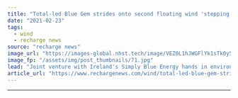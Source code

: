 ```yaml
---
title: "Total-led Blue Gem strides onto second floating wind 'stepping stone' off Wales"
date: "2021-02-23"
tags: 
  - wind
  - recharge news
source: "recharge news"
image_url: "https://images-global.nhst.tech/image/VEZ0L1hJWGFlYk1sTk0yS0VtTEhSMURyaEdPcnprZFhnN2Z0eDE0ZDFLTT0=/nhst/binary/7043cb57f17288bab17fbff517fa8030"
image_fp: "/assets/img/post_thumbnails/71.jpg"
lead: "Joint venture with Ireland's Simply Blue Energy hands in environmental scoping study for 300MW Celtic Sea project, following launch of nearby 96MW Erebus pilot"
article_url: "https://www.rechargenews.com/wind/total-led-blue-gem-strides-onto-second-floating-wind-stepping-stone-off-wales/2-1-968321"
---
```


---
